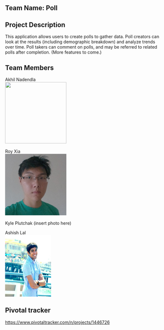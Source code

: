 ## Team Name: Poll

## Project Description

This application allows users to create polls to gather data. Poll creators can look at the results (including demographic breakdown) and analyze trends over time. Poll takers can comment on polls, and may be referred to related polls after completion. (More features to come.)

## Team Members

Akhil Nadendla
<br><img src="https://media.licdn.com/mpr/mpr/shrinknp_400_400/p/8/005/0b6/16e/318cbd6.jpg" width="200" height="200"/>

Roy Xia
<br><img src="https://raw.githubusercontent.com/scalableinternetservices/poll/master/assets/pictures/royPicture.jpg" width="200" height="200"/>

Kyle Plutchak
(insert photo here)

Ashish Lal
<br><img src="https://raw.githubusercontent.com/scalableinternetservices/poll/master/assets/pictures/ashishPicture.jpg" width="150" height="200"/>

## Pivotal tracker

https://www.pivotaltracker.com/n/projects/1446726
